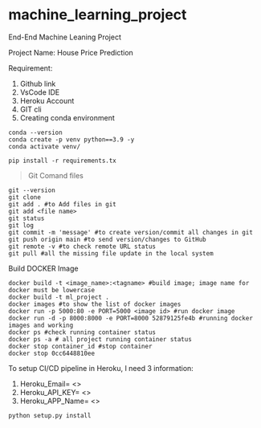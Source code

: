# machine_learning_project
End-End Machine Leaning Project

Project Name: House Price Prediction

Requirement:
1. Github link
2. VsCode IDE
3. Heroku Account
4. GIT cli
5. Creating conda environment

```
conda --version
conda create -p venv python==3.9 -y
conda activate venv/
```

```
pip install -r requirements.tx

```
> Git Comand files
```
git --version
git clone
git add . #to Add files in git
git add <file name>
git status
git log
git commit -m 'message' #to create version/commit all changes in git
git push origin main #to send version/changes to GitHub
git remote -v #to check remote URL status
git pull #all the missing file update in the local system
```

Build DOCKER Image
```
docker build -t <image_name>:<tagname> #build image; image name for docker must be lowercase
docker build -t ml_project .
docker images #to show the list of docker images
docker run -p 5000:80 -e PORT=5000 <image id> #run docker image
docker run -d -p 8000:8000 -e PORT=8000 52879125fe4b #running docker images and working
docker ps #check running container status
docker ps -a # all project running container status
docker stop container_id #stop container
docker stop 0cc6448810ee
```

To setup CI/CD pipeline in Heroku, I need 3 information:
1. Heroku_Email= <>
2. Heroku_API_KEY= <>
3. Heroku_APP_Name= <>

```
python setup.py install

```